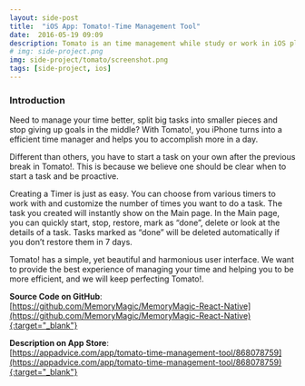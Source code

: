 ```yaml
---
layout: side-post
title:  "iOS App: Tomato!-Time Management Tool"
date:  2016-05-19 09:09
description: Tomato is an time management while study or work in iOS platform, with Tomato, you iPhone turns into a efficient time manager and helps you to accomplish more in a day.  
# img: side-project.png
img: side-project/tomato/screenshot.png
tags: [side-project, ios]
---
```


### Introduction
Need to manage your time better, split big tasks into smaller pieces and stop giving up goals in the middle? With Tomato!, you iPhone turns into a efficient time manager and helps you to accomplish more in a day.

Different than others, you have to start a task on your own after the previous break in Tomato!. This is because we believe one should be clear when to start a task and be proactive.

Creating a Timer is just as easy. You can choose from various timers to work with and customize the number of times you want to do a task. The task you created will instantly show on the Main page. In the Main page, you can quickly start, stop, restore, mark as “done”, delete or look at the details of a task. Tasks marked as “done” will be deleted automatically if you don’t restore them in 7 days.

Tomato! has a simple, yet beautiful and harmonious user interface. We want to provide the best experience of managing your time and helping you to be more efficient, and we will keep perfecting Tomato!.

<!-- ![screenshot](/assets/img/side-project/tomato/screenshot.png) -->


**Source Code on GitHub**:<br>
[https://github.com/MemoryMagic/MemoryMagic-React-Native](https://github.com/MemoryMagic/MemoryMagic-React-Native){:target="_blank"}

**Description on App Store**:<br>
[https://appadvice.com/app/tomato-time-management-tool/868078759](https://appadvice.com/app/tomato-time-management-tool/868078759){:target="_blank"}
